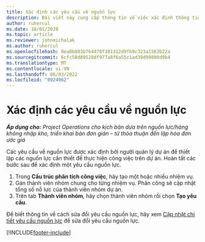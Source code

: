 ```yaml
---
title: Xác định các yêu cầu về nguồn lực
description: Bài viết này cung cấp thông tin về việc xác định thông tin yêu cầu tài nguyên.
author: ruhercul
ms.date: 10/01/2020
ms.topic: article
ms.reviewer: johnmichalak
ms.author: ruhercul
ms.openlocfilehash: 0ea0b883b764478f381312d9fb9c323a1563b22a
ms.sourcegitcommit: 6cfc50d89528df977a8f6a55c1ad39d99800d9b4
ms.translationtype: MT
ms.contentlocale: vi-VN
ms.lasthandoff: 06/03/2022
ms.locfileid: "8924962"
---
```

# <a name="define-resource-requirements"></a>Xác định các yêu cầu về nguồn lực

_**Áp dụng cho:** Project Operations cho kịch bản dựa trên nguồn lực/hàng không nhập kho, triển khai bản đơn giản – từ thỏa thuận đến lập hóa đơn ước giá_

Các yêu cầu về nguồn lực được xác định bởi người quản lý dự án để thiết lập các nguồn lực cần thiết để thực hiện công việc trên dự án. Hoàn tất các bước sau để xác định một yêu cầu nguồn lực.

1.  Trong **Cấu trúc phân tích công việc**, hãy tạo một hoặc nhiều nhiệm vụ.
2.  Gán thành viên nhóm chung cho từng nhiệm vụ. Phân công sẽ cập nhật tổng số nỗ lực của thành viên nhóm dự án.
3.  Trên tab **Thành viên nhóm**, hãy chọn thành viên nhóm rồi chọn **Tạo yêu cầu**.

Để biết thông tin về cách sửa đổi yêu cầu nguồn lực, hãy xem [Cập nhật chi tiết yêu cầu nguồn lực](define-resource-requirements.md) để sửa đổi yêu cầu nguồn lực.

[!INCLUDE[footer-include](../includes/footer-banner.md)]